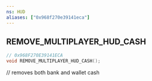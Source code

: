 ```yaml
---
ns: HUD
aliases: ["0x968f270e39141eca"]
---
```

## REMOVE_MULTIPLAYER_HUD_CASH

```c
// 0x968F270E39141ECA
void REMOVE_MULTIPLAYER_HUD_CASH();
```

// removes both bank and wallet cash

